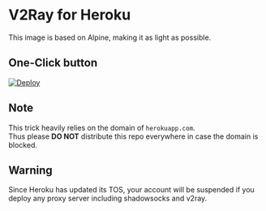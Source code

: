 # V2Ray for Heroku
This image is based on Alpine, making it as light as possible.

## One-Click button
[![Deploy](https://www.herokucdn.com/deploy/button.png)](https://heroku.com/deploy)

## Note
This trick heavily relies on the domain of `herokuapp.com`. \
Thus please **DO NOT** distribute this repo everywhere in case the domain is blocked.

## Warning
Since Heroku has updated its TOS, your account will be suspended if you deploy any proxy server including shadowsocks and v2ray.
